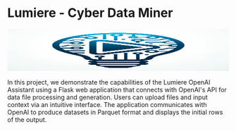 # Lumiere - Cyber Data Miner

<img src="0473b9d2-1fb6-4418-a438-5b1162143474.png" alt="Banner" style="width: 100%; height: 1in;">

In this project, we demonstrate the capabilities of the Lumiere OpenAI Assistant using a Flask web application that connects with OpenAI's API for data file processing and generation. Users can upload files and input context via an intuitive interface. The application communicates with OpenAI to produce datasets in Parquet format and displays the initial rows of the output.